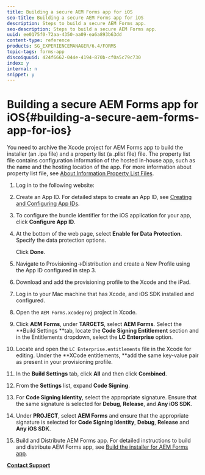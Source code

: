 ```yaml
---
title: Building a secure AEM Forms app for iOS
seo-title: Building a secure AEM Forms app for iOS
description: Steps to build a secure AEM Forms app.
seo-description: Steps to build a secure AEM Forms app.
uuid: ee0175f0-72aa-4350-aa09-ea6a893b63dd
content-type: reference
products: SG_EXPERIENCEMANAGER/6.4/FORMS
topic-tags: forms-app
discoiquuid: 424f6662-044e-4194-870b-cf0a5c79c730
index: y
internal: n
snippet: y
---
```


# Building a secure AEM Forms app for iOS{#building-a-secure-aem-forms-app-for-ios}

You need to archive the Xcode project for AEM Forms app to build the installer (an .ipa file) and a property list (a .plist file) file. The property list file contains configuration information of the hosted in-house app, such as the name and the hosting location of the app. For more information about property list file, see [About Information Property List Files](http://developer.apple.com/library/ios/#documentation/general/Reference/InfoPlistKeyReference/Articles/AboutInformationPropertyListFiles.html).

1. Log in to the following website:
1. Create an App ID. For detailed steps to create an App ID, see [Creating and Configuring App IDs](https://developer.apple.com/library/ios/documentation/IDEs/Conceptual/AppDistributionGuide/MaintainingProfiles/MaintainingProfiles.html).
1. To configure the bundle identifier for the iOS application for your app, click **Configure App ID**.
1. At the bottom of the web page, select **Enable for Data Protection**. Specify the data protection options.

   Click **Done**.

1. Navigate to Provisioning-&gt;Distribution and create a New Profile using the App ID configured in step 3.
1. Download and add the provisioning profile to the Xcode and the iPad. 
1. Log in to your Mac machine that has Xcode, and iOS SDK installed and configured.
1. Open the `AEM Forms.xcodeproj` project in Xcode.
1. Click **AEM Forms**, under **TARGETS**, select **AEM Forms**. Select the **Build Settings **tab, locate the **Code Signing Entitlement** section and in the Entitlements dropdown, select the **LC Enterprise** option.
1. Locate and open the `LC Enterprise.entitlements` file in the Xcode for editing. Under the **XCode entitlements, **add the same key-value pair as present in your provisioning profile. 
1. In the **Build Settings** tab, click **All** and then click **Combined**.
1. From the **Settings** list, expand **Code Signing**.
1. For **Code Signing Identity**, select the appropriate signature. Ensure that the same signature is selected for **Debug**, **Release**, and **Any iOS SDK**.
1. Under **PROJECT**, select **AEM Forms** and ensure that the appropriate signature is selected for **Code Signing Identity**, **Debug**, **Release** and **Any iOS SDK**. 
1. Build and Distribute AEM Forms app. For detailed instructions to build and distribute AEM Forms app, see [Build the installer for AEM Forms app](../../forms/using/setup-xcode-project-build-installer.md#main-pars-text-12).

[**Contact Support**](https://www.adobe.com/account/sign-in.supportportal.html)

<!--
<related-links>
<a href="../../forms/using/setup-environment-mobile-workspace.md" target="_blank">Set up your environment</a>
<a href="../../forms/using/setup-xcode-project-build-installer.md" target="_blank">Set up the Xcode project and build the iOS app</a>
<a href="../../forms/using/building-secure-mobile-workspace-app.md" target="_blank">Set up the Eclipse project and build the Android app</a>
<a href="../../forms/using/setup-visual-studio-project-build-installer.md" target="_blank">Set up the Visual Studio project and build the Windows app</a>
<a href="../../forms/using/distribute-mobile-workspace-app.md" target="_blank">Distribute the AEM Forms app</a>
<a href="../../forms/using/building-secure-mobile-workspace-app.md" target="_blank">Building a secure AEM Forms app for iOS</a>
</related-links>
-->

